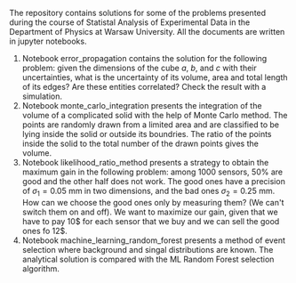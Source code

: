The repository contains solutions for some of the problems presented during the course of Statistal Analysis of Experimental Data in the Department of Physics at Warsaw University.
All the documents are written in jupyter notebooks. 

1. Notebook error_propagation contains the solution for the following problem: given the dimensions of the cube $a$, $b$, and $c$ with their uncertainties, what is the uncertainty of its volume, area and total length of its edges? Are these entities correlated? Check the result with a  simulation.
2. Notebook monte_carlo_integration presents the integration of the volume of a complicated solid with the help of Monte Carlo method. The points are randomly drawn from a limited area and are classified to be lying inside the solid or outside its boundries. The ratio of the points inside the solid to the total number of the drawn points gives the volume.
3. Notebook likelihood_ratio_method presents a strategy to obtain the maximum gain in the following problem: among 1000 sensors, 50% are good and the other half does not work. The good ones have a precision of $\sigma_{1}=0.05$ mm in two dimensions, and the bad ones $\sigma_{2}=0.25$ mm. How can we choose the good ones only by measuring them? (We can't switch them on and off). We want to maximize our gain, given that we have to pay 10$ for each sensor that we buy and we can sell the good ones fo 12$.
4. Notebook machine_learning_random_forest presents a method of event selection where background and singal distributions are known. The analytical solution is compared with the ML Random Forest selection algorithm.

